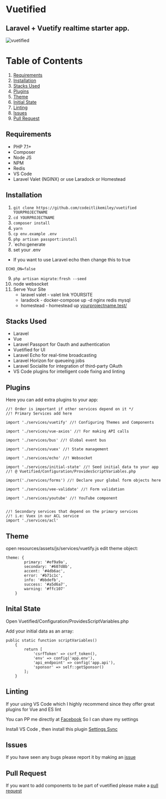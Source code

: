 # Vuetified

## Laravel + Vuetify realtime starter app.

![vuetified](https://user-images.githubusercontent.com/28816690/34463373-b7649ca8-ee94-11e7-9dbc-a97de8574279.png)

# Table of Contents
1. [Requirements](#requirements)
2. [Installation](#installation)
3. [Stacks Used](#stacks-used)
4. [Plugins](#plugins) 
5. [Theme](#theme)
6. [Initial State](#initial-state)
7. [Linting](#linting)
8. [Issues](#issues)
9. [Pull Request](#pull-request) 


## Requirements
- PHP 7.1+
- Composer
- Node JS
- NPM
- Redis
- VS Code
- Laravel Valet (NGINX) or use Laradock or Homestead

## Installation
1. `git clone https://github.com/codeitlikemiley/vuetified YOURPROJECTNAME`
2. `cd YOURPROJECTNAME`
3. `composer install`
4. `yarn`
5. `cp env.example .env`
6. `php artisan passport:install`
7. `echo:generate
8. set your .env
- If you want to use Laravel echo then change this to true
```
ECHO_ON=false
```
9. `php artisan migrate:fresh --seed`
10. node websocket
11. Serve Your Site
    - laravel valet - valet link YOURSITE
    - laradock - docker-compose up -d nginx redis mysql
    - homestead - homestead up
    [yourprojectname.test/](yourprojectname.test)
## Stacks Used
- Laravel 
- Vue
- Laravel Passport for Oauth and authentication 
- Vuetified for UI
- Laravel Echo for real-time broadcasting
- Laravel Horizon for queueing jobs
- Laravel Socialite for integration of third-party OAuth
- VS Code plugins for intelligent code fixing and linting

## Plugins

Here you can add extra plugins to your app:

```
//! Order is important if other services depend on it */
//! Primary Services add here

import './services/vuetify' //! Configuring Themes and Components

import './services/vue-axios' //! For making API calls

import './services/bus' //! Global event bus

import './services/vuex' //! State management

import './services/echo' //! Websocket

import './services/initial-state' //! Seed initial data to your app 
//! @ Vuetified/Configuration/ProvidesScriptVariables.php

import('./services/forms') //! Declare your global form objects here

import './services/vee-validate' //! Form validation

import './services/youtube' //! YouTube component


//! Secondary services that depend on the primary services
//! i.e: Vuex in our ACL service
import './services/acl'
```

## Theme

open resources/assets/js/services/vuetify.js edit theme object:

```
theme: {
        primary: '#ef9a9a',
        secondary: '#607d8b',
        accent: '#4db6ac',
        error: '#b71c1c',
        info: '#bbdefb',
        success: '#a5d6a7',
        warning: '#ffc107'
    }
```

## Inital State

Open Vuetified/Configuration/ProvidesScriptVariables.php

Add your initial data as an array:

```
public static function scriptVariables()
    {
        return [
            'csrfToken' => csrf_token(),
            'env' => config('app.env'),
            'api_endpoint' => config('app.api'),
            'sponsor' => self::getSponsor()
        ];
    }
```

## Linting
If your using VS Code which I highly recommend since they offer great plugins for Vue and ES lint

You can PP me directly at [Facebook](https://www.facebook.com/uriah.san) So I can share my settings 

Install VS Code , then install this plugin [Settings Sync](https://github.com/shanalikhan/code-settings-sync.git)

## Issues
If you have seen any bugs please report it by making an [issue](https://github.com/codeitlikemiley/vuetified/issues)

## Pull Request
If you want to add components to be part of vuetified please make a [pull request](https://github.com/codeitlikemiley/vuetified/pulls)
